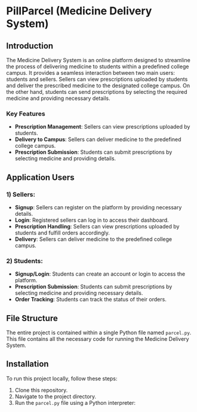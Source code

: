# PillParcel (Medicine Delivery System)

## Introduction

The Medicine Delivery System is an online platform designed to streamline the process of delivering medicine to students within a predefined college campus. It provides a seamless interaction between two main users: students and sellers. Sellers can view prescriptions uploaded by students and deliver the prescribed medicine to the designated college campus. On the other hand, students can send prescriptions by selecting the required medicine and providing necessary details.

### Key Features
- **Prescription Management**: Sellers can view prescriptions uploaded by students.
- **Delivery to Campus**: Sellers can deliver medicine to the predefined college campus.
- **Prescription Submission**: Students can submit prescriptions by selecting medicine and providing details.

## Application Users

### 1) Sellers:
- **Signup**: Sellers can register on the platform by providing necessary details.
- **Login**: Registered sellers can log in to access their dashboard.
- **Prescription Handling**: Sellers can view prescriptions uploaded by students and fulfill orders accordingly.
- **Delivery**: Sellers can deliver medicine to the predefined college campus.

### 2) Students:
- **Signup/Login**: Students can create an account or login to access the platform.
- **Prescription Submission**: Students can submit prescriptions by selecting medicine and providing necessary details.
- **Order Tracking**: Students can track the status of their orders.

## File Structure

The entire project is contained within a single Python file named `parcel.py`. This file contains all the necessary code for running the Medicine Delivery System.

## Installation

To run this project locally, follow these steps:

1. Clone this repository.
2. Navigate to the project directory.
3. Run the `parcel.py` file using a Python interpreter:
